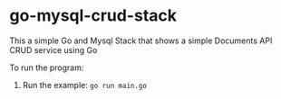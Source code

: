 # go-mysql-crud-stack
This a simple Go and Mysql Stack that shows a simple Documents API CRUD service using Go

To run the program:

1. Run the example: `go run main.go`